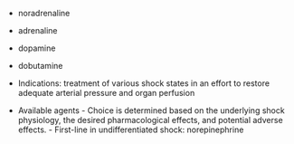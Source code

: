 - noradrenaline
- adrenaline
- dopamine
- dobutamine

 - Indications: treatment of various shock states in an effort to restore adequate arterial pressure and organ perfusion
- Available agents
	   - Choice is determined based on the underlying shock physiology, the desired pharmacological effects, and potential adverse effects.
	   - First-line in undifferentiated shock: norepinephrine
